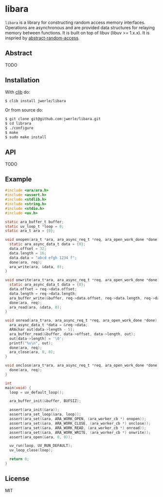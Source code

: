 libara
======

`libara` is a library for constructing random access memory interfaces.
Operations are asynchronous and are provided data structures for
relaying memory between functions. It is built on top of libuv
(libuv >= 1.x.x). It is inspried by [abstract-random-access](
https://github.com/juliangruber/abstract-random-access).

## Abstract

TODO

## Installation

With [clib](https://github.com/clibs/clib) do:

```sh
$ clib install jwerle/libara
```

Or from source do:

```sh
$ git clone git@github.com:jwerle/libara.git
$ cd librara
$ ./configure
$ make
$ sudo make install
```

## API

TODO

## Example

```c
#include <ara/ara.h>
#include <assert.h>
#include <stdlib.h>
#include <string.h>
#include <stdio.h>
#include <uv.h>

static ara_buffer_t buffer;
static uv_loop_t *loop = 0;
static ara_t ara = {0};

void onopen(ara_t *ara, ara_async_req_t *req, ara_open_work_done *done) {
  static ara_async_data_t data = {0};
  data.offset = 32;
  data.length = 16;
  data.data = "abcd efgh 1234 f";
  done(ara, req);
  ara_write(ara, &data, 0);
}

void onwrite(ara_t*ara, ara_async_req_t *req, ara_open_work_done *done) {
  static ara_async_data_t data = {0};
  data.offset = req->data.offset;
  data.length = req->data.length;
  ara_buffer_write(&buffer, req->data.offset, req->data.length, req->data.data);
  done(ara, req);
  ara_read(ara, &data, 0);
}

void onread(ara_t*ara, ara_async_req_t *req, ara_open_work_done *done) {
  ara_async_data_t *data = &req->data;
  ARAchar out[data->length - 5];
  ara_buffer_read(&buffer, data->offset, data->length, out);
  out[data->length] = '\0';
  printf("%s\n", out);
  done(ara, req);
  ara_close(ara, 0, 0);
}

void onclose(ara_t*ara, ara_async_req_t *req, ara_open_work_done *done) {
  done(ara, req);
}

int
main(void) {
  loop = uv_default_loop();

  ara_buffer_init(&buffer, BUFSIZ);

  assert(ara_init(&ara));
  assert(ara_set_loop(&ara, loop));
  assert(ara_set(&ara, ARA_WORK_OPEN, (ara_worker_cb *) onopen));
  assert(ara_set(&ara, ARA_WORK_CLOSE, (ara_worker_cb *) onclose));
  assert(ara_set(&ara, ARA_WORK_READ, (ara_worker_cb *) onread));
  assert(ara_set(&ara, ARA_WORK_WRITE, (ara_worker_cb *) onwrite));
  assert(ara_open(&ara, 0, 0));

  uv_run(loop, UV_RUN_DEFAULT);
  uv_loop_close(loop);

  return 0;
}
```

## License

MIT
